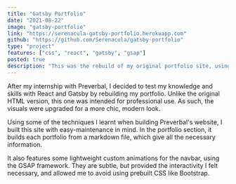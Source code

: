 ```yaml
---
title: "Gatsby Portfolio"
date: "2021-08-22"
image: "gatsby-portfolio"
link: "https://serenacula-gatsby-portfolio.herokuapp.com"
github: "https://github.com/Serenacula/gatsby-portfolio"
type: "project"
features: ["css", "react", "gatsby", "gsap"]
posted: true
description: "This was the rebuild of my original portfolio site, using Gatsby. While featuring a similar appearance to my first portfolio, it had revamped visuals for a more professional style. It has a responsive design and some simple animations made with the GSAP framework. The portfolio section is dynamically built from markdown files, allowing for easy maintenance."
---
```


After my internship with Preverbal, I decided to test my knowledge and skills with React and Gatsby by rebuilding my portfolio. Unlike the original HTML version, this one was intended for professional use. As such, the visuals were upgraded for a more chic, modern look.

Using some of the techniques I learnt when building Preverbal's website, I built this site with easy-maintenance in mind. In the portfolio section, it builds each portfolio from a markdown file, which give all the necessary information.

It also features some lightweight custom animations for the navbar, using the GSAP framework. They are subtle, but provided the interactivity I felt necessary, and allowed me to avoid using prebuilt CSS like Bootstrap.